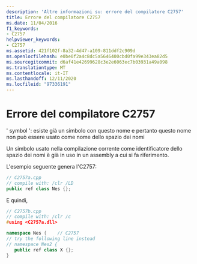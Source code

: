 ```yaml
---
description: 'Altre informazioni su: errore del compilatore C2757'
title: Errore del compilatore C2757
ms.date: 11/04/2016
f1_keywords:
- C2757
helpviewer_keywords:
- C2757
ms.assetid: 421f102f-8a32-4d47-a109-811ddf2c909d
ms.openlocfilehash: e0be0f2a4c8dc5a5646400cbd0fa99e343ea82d5
ms.sourcegitcommit: d6af41e42699628c3e2e6063ec7b03931a49a098
ms.translationtype: MT
ms.contentlocale: it-IT
ms.lasthandoff: 12/11/2020
ms.locfileid: "97336191"
---
```

# <a name="compiler-error-c2757"></a>Errore del compilatore C2757

' symbol ': esiste già un simbolo con questo nome e pertanto questo nome non può essere usato come nome dello spazio dei nomi

Un simbolo usato nella compilazione corrente come identificatore dello spazio dei nomi è già in uso in un assembly a cui si fa riferimento.

L'esempio seguente genera l'C2757:

```cpp
// C2757a.cpp
// compile with: /clr /LD
public ref class Nes {};
```

E quindi,

```cpp
// C2757b.cpp
// compile with: /clr /c
#using <C2757a.dll>

namespace Nes {    // C2757
// try the following line instead
// namespace Nes2 {
   public ref class X {};
}
```
